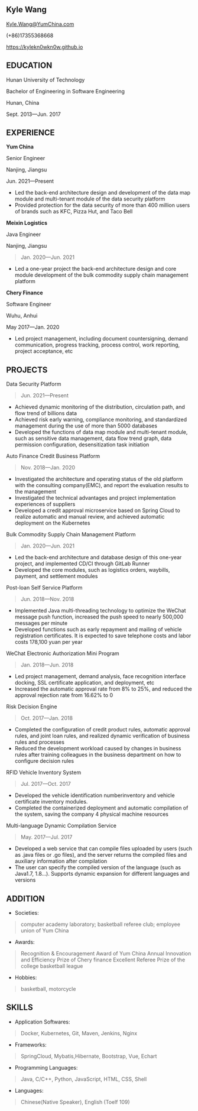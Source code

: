 ## Kyle Wang
Kyle.Wang@YumChina.com	 	 

(+86)17355368668	 	

https://kylekn0wkn0w.github.io

## EDUCATION                                                                  
Hunan University of Technology

Bachelor of Engineering in Software Engineering	

Hunan, China

Sept. 2013—Jun. 2017

## EXPERIENCE                                                                       
**Yum China**	

Senior Engineer

Nanjing, Jiangsu

Jun. 2021—Present

- Led the back-end architecture design and development of the data map module and multi-tenant module of the data security platform
- Provided protection for the data security of more than 400 million users of brands such as KFC, Pizza Hut, and Taco Bell

**Meixin Logistics**

Java Engineer											           

Nanjing, Jiangsu
>Jan. 2020—Jun. 2021
- Led a one-year project the back-end architecture design and core module development of the bulk commodity supply chain management platform

**Chery Finance**

Software Engineer												  

Wuhu, Anhui

May 2017—Jan. 2020
- Led project management, including document countersigning, demand communication, progress tracking, process control, work reporting, project acceptance, etc

## PROJECTS                                                                      
Data Security Platform
> Jun. 2021—Present
- Achieved dynamic monitoring of the distribution, circulation path, and flow trend of billions data
- Achieved risk early warning, compliance monitoring, and standardized management during the use of more than 5000 databases
- Developed the functions of data map module and multi-tenant module, such as sensitive data management, data flow trend graph, data permission configuration, desensitization task initiation

Auto Finance Credit Business Platform
> Nov. 2018—Jan. 2020
- Investigated the architecture and operating status of the old platform with the consulting company(EMC), and report the evaluation results to the management
- Investigated the technical advantages and project implementation experiences of suppliers
- Developed a credit approval microservice based on Spring Cloud to realize automatic and manual review, and achieved automatic deployment on the Kubernetes

Bulk Commodity Supply Chain Management Platform
> Jan. 2020—Jun. 2021
- Led the back-end architecture and database design of this one-year project, and implemented CD/CI through GitLab Runner
- Developed the core modules, such as logistics orders, waybills, payment, and settlement modules

Post-loan Self Service Platform
> Jun. 2018—Nov. 2018
- Implemented Java multi-threading technology to optimize the WeChat message push function, increased the push speed to nearly 500,000 messages per minute
- Developed functions such as early repayment and mailing of vehicle registration certificates. It is expected to save telephone costs and labor costs 178,100 yuan per year

WeChat Electronic Authorization Mini Program
> Jan. 2018—Jun. 2018
- Led project management, demand analysis, face recognition interface docking, SSL certificate application, and deployment, etc
- Increased the automatic approval rate from 8% to 25%, and reduced the approval rejection rate from 16.62% to 0

Risk Decision Engine
> Oct. 2017—Jan. 2018
- Completed the configuration of credit product rules, automatic approval rules, and joint loan rules, and realized dynamic verification of business rules and processes
- Reduced the development workload caused by changes in business rules after training colleagues in the business department on how to configure decision rules

RFID Vehicle Inventory System
> Jul. 2017—Oct. 2017
- Developed the vehicle identification numberinventory and vehicle certificate inventory modules.
- Completed the containerized deployment and automatic compilation of the system, saving the company 4 physical machine resources

Multi-language Dynamic Compilation Service
> May. 2017—Jul. 2017
- Developed a web service that can compile files uploaded by users (such as .java files or .go files), and the server returns the compiled files and auxiliary information after compilation
- The user can specify the compiled version of the language (such as Java1.7, 1.8...). Supports dynamic expansion for different languages and versions

## ADDITION                                                              
- Societies: 
> computer academy laboratory; basketball referee club; employee union of Yum China

- Awards: 
> Recognition & Encouragement Award of Yum China
Annual Innovation and Efficiency Prize of Chery finance
Excellent Referee Prize of the college basketball league

- Hobbies: 
> basketball, motorcycle

## SKILLS                                                       
- Application Softwares: 
> Docker, Kubernetes, Git, Maven, Jenkins, Nginx

- Frameworks: 
> SpringCloud, Mybatis,Hibernate, Bootstrap, Vue, Echart

- Programming Languages: 
> Java, C/C++, Python, JavaScript, HTML, CSS, Shell

- Languages: 
> Chinese(Native Speaker), English (Toelf 109) 
